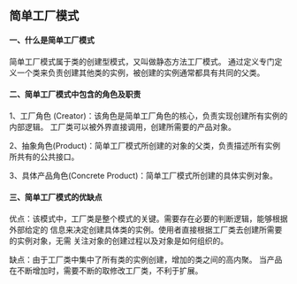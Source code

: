 ## 简单工厂模式

#### 一、什么是简单工厂模式

简单工厂模式属于类的创建型模式，又叫做静态方法工厂模式。
通过定义专门定义一个类来负责创建其他类的实例，被创建的实例通常都具有共同的父类。

#### 二、简单工厂模式中包含的角色及职责

1、工厂角色 (Creator)：该角色是简单工厂角色的核心，负责实现创建所有实例的内部逻辑。
工厂类可以被外界直接调用，创建所需要的产品对象。

2、抽象角色(Product)：简单工厂模式所创建的对象的父类，负责描述所有实例所共有的公共接口。

3、具体产品角色(Concrete Product)：简单工厂模式所创建的具体实例对象。

#### 三、简单工厂模式的优缺点

优点：该模式中，工厂类是整个模式的关键。需要存在必要的判断逻辑，能够根据外部给定的
信息来决定创建具体类的实例。使用者直接根据工厂类去创建所需要的实例对象，无需
关注对象的创建过程以及对象是如何组织的。

缺点：由于工厂类中集中了所有类的实例创建，增加的类之间的高内聚。
当产品在不断增加时，需要不断的取修改工厂类，不利于扩展。
